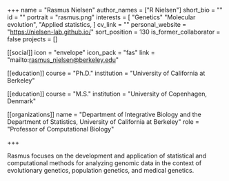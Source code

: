 +++
name = "Rasmus Nielsen"
author_names = ["R Nielsen"]
short_bio = ""
id = ""
portrait = "rasmus.png"
interests = [
  "Genetics"
  "Molecular evolution",
  "Applied statistics,
]
cv_link = ""
personal_website = "https://nielsen-lab.github.io/"
sort_position = 130
is_former_collaborator = false
projects = []

[[social]]
    icon = "envelope"
    icon_pack = "fas"
    link = "mailto:rasmus_nielsen@berkeley.edu"

[[education]]
  course = "Ph.D."
  institution = "University of California at Berkeley"

  [[education]]
  course = "M.S."
  institution = "University of Copenhagen, Denmark"

[[organizations]]
  name = "Department of Integrative Biology and the Department of Statistics, University of California at Berkeley"
  role = "Professor of Computational Biology"

+++

Rasmus focuses on the development and application of statistical and computational methods for analyzing genomic data in the context of evolutionary genetics, population genetics, and medical genetics.
